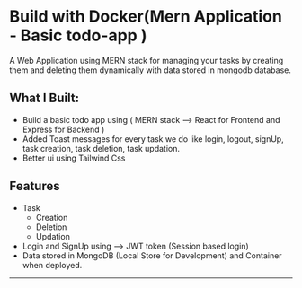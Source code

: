 # Build with Docker(Mern Application - Basic todo-app )

A Web Application using MERN stack for managing your tasks by creating them and deleting them dynamically with data stored in mongodb database.

## What I Built:
  - Build a basic todo app using ( MERN stack  --> React for Frontend and Express for Backend )
  - Added Toast messages for every task we do like login, logout, signUp, task creation, task deletion, task updation.
  - Better ui using Tailwind Css

## Features
  - Task
      - Creation
      - Deletion
      - Updation
  - Login and SignUp using --> JWT token (Session based login)
  - Data stored in MongoDB (Local Store for Development) and Container when deployed.

---


